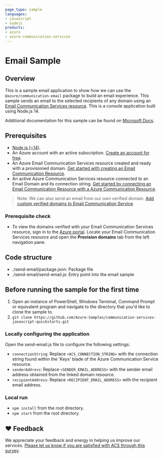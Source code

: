 ```yaml
---
page_type: sample
languages:
- javascript
- nodejs
products:
- azure
- azure-communication-services
---
```



# Email Sample

## Overview

This is a sample email application to show how we can use the `@azure/communication-email` package to build an email experience.
This sample sends an email to the selected recipients of any domain using an [Email Communication Services resource](https://docs.microsoft.com/azure/communication-services/quickstarts/email/create-email-communication-resource).
This is a console application built using Node.js 14.

Additional documentation for this sample can be found on [Microsoft Docs](https://docs.microsoft.com/azure/communication-services/concepts/email/email-overview).

## Prerequisites

- [Node.js (~14)](https://nodejs.org/download/release/v14.19.1/).
- An Azure account with an active subscription. [Create an account for free](https://azure.microsoft.com/free/?WT.mc_id=A261C142F).
- An Azure Email Communication Services resource created and ready with a provisioned domain. [Get started with creating an Email Communication Resource](../create-email-communication-resource.md).
- An active Azure Communication Services resource connected to an Email Domain and its connection string. [Get started by connecting an Email Communication Resource with a Azure Communication Resource](../connect-email-communication-resource.md).

> Note: We can also send an email from our own verified domain. [Add custom verified domains to Email Communication Service](https://docs.microsoft.com/azure/communication-services/quickstarts/email/add-custom-verified-domains).

### Prerequisite check

- To view the domains verified with your Email Communication Services resource, sign in to the [Azure portal](https://portal.azure.com/). Locate your Email Communication Services resource and open the **Provision domains** tab from the left navigation pane.

## Code structure

- ./send-email/package.json: Package file
- ./send-email/send-email.js: Entry point into the email sample

## Before running the sample for the first time

1. Open an instance of PowerShell, Windows Terminal, Command Prompt or equivalent program and navigate to the directory that you'd like to clone the sample to.
2. `git clone https://github.com/Azure-Samples/communication-services-javascript-quickstarts.git`

### Locally configuring the application

Open the send-email.js file to configure the following settings:

- `connectionString`: Replace `<ACS_CONNECTION_STRING>` with the connection string found within the 'Keys' blade of the Azure Communication Service resource.
- `senderAddress`: Replace `<SENDER_EMAIL_ADDRESS>` with the sender email address obtained from the linked domain resource.
- `recipientAddress`: Replace `<RECIPIENT_EMAIL_ADDRESS>` with the recipient email address.

### Local run

- `npm install` from the root directory.
- `npm start` from the root directory.

## ❤️ Feedback

We appreciate your feedback and energy in helping us improve our services. [Please let us know if you are satisfied with ACS through this survey](https://microsoft.qualtrics.com/jfe/form/SV_5dtYL81xwHnUVue).
